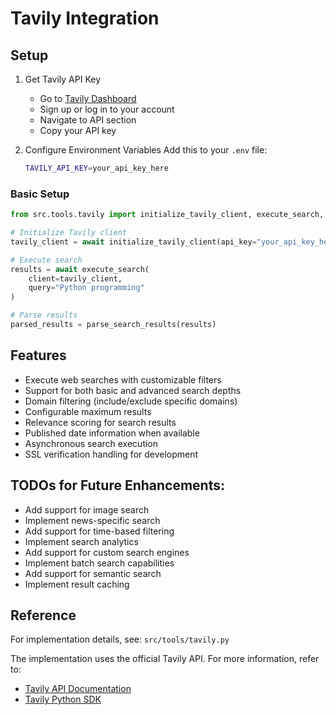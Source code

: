 # Tavily Integration

## Setup

1. Get Tavily API Key
   - Go to [Tavily Dashboard](https://tavily.com/)
   - Sign up or log in to your account
   - Navigate to API section
   - Copy your API key

2. Configure Environment Variables
   Add this to your `.env` file:
   ```bash
   TAVILY_API_KEY=your_api_key_here
   ```

### Basic Setup
```python
from src.tools.tavily import initialize_tavily_client, execute_search, parse_search_results

# Initialize Tavily client
tavily_client = await initialize_tavily_client(api_key="your_api_key_here")

# Execute search
results = await execute_search(
    client=tavily_client,
    query="Python programming"
)

# Parse results
parsed_results = parse_search_results(results)
```

## Features
- Execute web searches with customizable filters
- Support for both basic and advanced search depths
- Domain filtering (include/exclude specific domains)
- Configurable maximum results
- Relevance scoring for search results
- Published date information when available
- Asynchronous search execution
- SSL verification handling for development

## TODOs for Future Enhancements:
- Add support for image search
- Implement news-specific search
- Add support for time-based filtering
- Implement search analytics
- Add support for custom search engines
- Implement batch search capabilities
- Add support for semantic search
- Implement result caching

## Reference
For implementation details, see: `src/tools/tavily.py`

The implementation uses the official Tavily API. For more information, refer to:
- [Tavily API Documentation](https://docs.tavily.com/)
- [Tavily Python SDK](https://github.com/tavily-ai/tavily-python)
